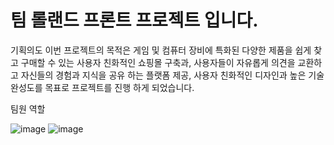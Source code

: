# 팀 롤랜드 프론트 프로젝트 입니다.

기획의도 이번 프로젝트의 목적은 게임 및 컴퓨터 장비에 특화된 다양한 제품을 쉽게 찾고 구매할 수 있는 사용자 친화적인 쇼핑몰 구축과, 사용자들이 자유롭게 의견을 교환하고 자신들의 경험과 지식을 공유 하는 플랫폼 제공, 사용자 친화적인 디자인과 높은 기술 완성도를 목표로 프로젝트를 진행 하게 되었습니다.

팀원 역할

![image](https://github.com/gns14585/project_lolland-front/assets/120317387/c671a8cb-0b20-4d94-89a6-51e448bbd201)
![image](https://github.com/gns14585/project_lolland-front/assets/120317387/1cabaa48-f9c8-4bd2-bdd0-f08c00a6bc27)

